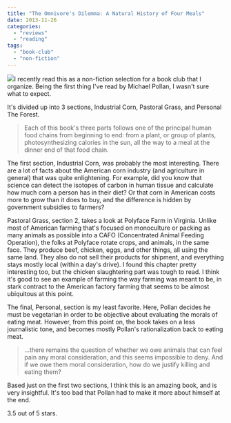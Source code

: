 ```yaml
---
title: "The Omnivore's Dilemma: A Natural History of Four Meals"
date: 2013-11-26
categories: 
  - "reviews"
  - "reading"
tags: 
  - "book-club"
  - "non-fiction"
---
```


![](images/q?_encoding=UTF8&ASIN=B000SEIDR0&Format=_SL160_&ID=AsinImage&MarketPlace=US&ServiceVersion=20070822&WS=1&tag=cometgrrlcom-20)I recently read this as a non-fiction selection for a book club that I organize. Being the first thing I've read by Michael Pollan, I wasn't sure what to expect.

It's divided up into 3 sections, Industrial Corn, Pastoral Grass, and Personal The Forest.

> Each of this book's three parts follows one of the principal human food chains from beginning to end: from a plant, or group of plants, photosynthesizing calories in the sun, all the way to a meal at the dinner end of that food chain.

The first section, Industrial Corn, was probably the most interesting. There are a lot of facts about the American corn industry (and agriculture in general) that was quite enlightening. For example, did you know that science can detect the isotopes of carbon in human tissue and calculate how much corn a person has in their diet? Or that corn in American costs more to grow than it does to buy, and the difference is hidden by government subsidies to farmers?

Pastoral Grass, section 2, takes a look at Polyface Farm in Virginia. Unlike most of American farming that's focused on monoculture or packing as many animals as possible into a CAFO (Concentrated Animal Feeding Operation), the folks at Polyface rotate crops, and animals, in the same face. They produce beef, chicken, eggs, and other things, all using the same land. They also do not sell their products for shipment, and everything stays mostly local (within a day's drive). I found this chapter pretty interesting too, but the chicken slaughtering part was tough to read. I think it's good to see an example of farming the way farming was meant to be, in stark contract to the American factory farming that seems to be almost ubiquitous at this point.

The final, Personal, section is my least favorite. Here, Pollan decides he must be vegetarian in order to be objective about evaluating the morals of eating meat. However, from this point on, the book takes on a less journalistic tone, and becomes mostly Pollan's rationalization back to eating meat.

> ...there remains the question of whether we owe animals that can feel pain any moral consideration, and this seems impossible to deny. And if we owe them moral consideration, how do we justify killing and eating them?

Based just on the first two sections, I think this is an amazing book, and is very insightful. It's too bad that Pollan had to make it more about himself at the end.

3.5 out of 5 stars.
